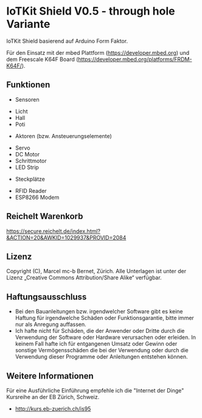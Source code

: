 IoTKit Shield V0.5 - through hole Variante
==========================================

IoTKit Shield basierend auf Arduino Form Faktor. 

Für den Einsatz mit der mbed Plattform (https://developer.mbed.org) und dem
Freescale K64F Board (https://developer.mbed.org/platforms/FRDM-K64F/).

Funktionen
----------
- Sensoren
 * Licht
 * Hall
 * Poti
- Aktoren (bzw. Ansteuerungselemente)
 * Servo
 * DC Motor
 * Schrittmotor
 * LED Strip
- Steckplätze
 * RFID Reader
 * ESP8266 Modem

Reichelt Warenkorb
------------------
https://secure.reichelt.de/index.html?&ACTION=20&AWKID=1029937&PROVID=2084

Lizenz
------
Copyright (C), Marcel mc-b Bernet, Zürich. Alle Unterlagen ist unter der Lizenz „Creative Commons Attribution/Share Alike“ verfügbar.                                       

Haftungsausschluss
------------------
* Bei den Bauanleitungen bzw. irgendwelcher Software gibt es keine Haftung für irgendwelche Schäden oder Funktionsgarantie, bitte immer nur als Anregung auffassen.
* Ich hafte nicht für Schäden, die der Anwender oder Dritte durch die Verwendung der Software oder Hardware verursachen oder erleiden. In keinem Fall hafte ich für entgangenen Umsatz oder Gewinn oder sonstige Vermögensschäden die bei der Verwendung oder durch die Verwendung dieser Programme oder Anleitungen entstehen können.

Weitere Informationen
---------------------
Für eine Ausführliche Einführung empfehle ich die "Internet der Dinge" Kursreihe an der EB Zürich, Schweiz.
* http://kurs.eb-zuerich.ch/is95


 
